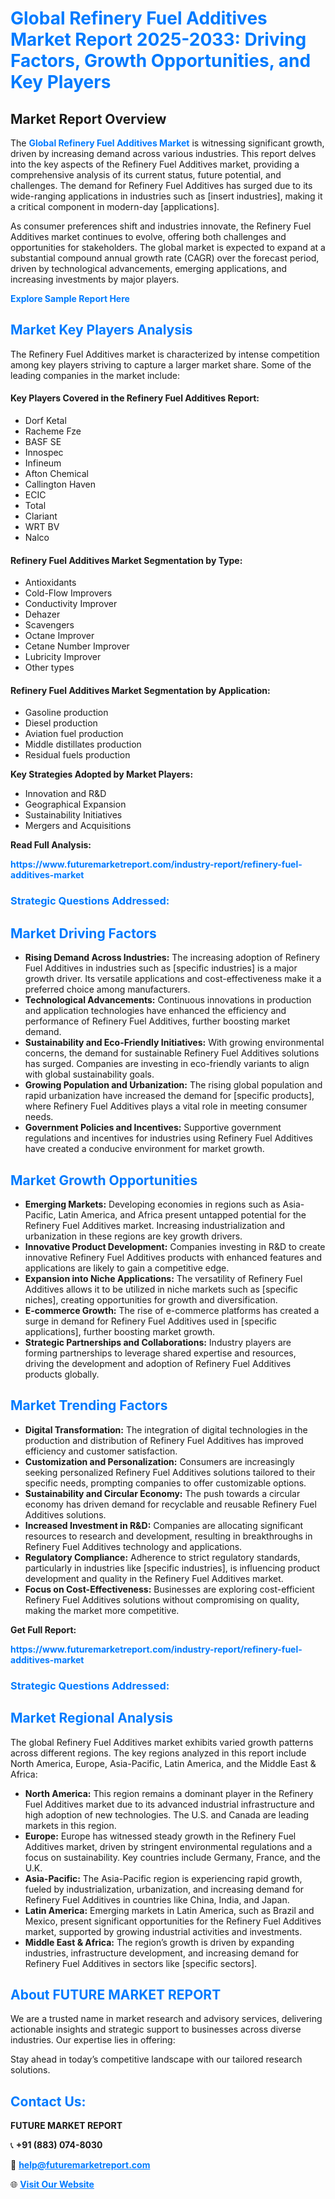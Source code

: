 <h1 style="color: #007BFF;">Global Refinery Fuel Additives Market Report 2025-2033: Driving Factors, Growth Opportunities, and Key Players</h1>

<section id="overview">
<h2>Market Report Overview</h2>
<p>The <a href="https://www.futuremarketreport.com/industry-report/refinery-fuel-additives-market" style="color: #007BFF; text-decoration: none;"><strong>Global Refinery Fuel Additives Market</strong></a> is witnessing significant growth, driven by increasing demand across various industries. This report delves into the key aspects of the Refinery Fuel Additives market, providing a comprehensive analysis of its current status, future potential, and challenges. The demand for Refinery Fuel Additives has surged due to its wide-ranging applications in industries such as [insert industries], making it a critical component in modern-day [applications].</p>
<p>As consumer preferences shift and industries innovate, the Refinery Fuel Additives market continues to evolve, offering both challenges and opportunities for stakeholders. The global market is expected to expand at a substantial compound annual growth rate (CAGR) over the forecast period, driven by technological advancements, emerging applications, and increasing investments by major players.</p>
</section>

<section id="overview">
<p><a href="https://www.futuremarketreport.com/request-sample/reportId=114886" style="color: #007BFF; text-decoration: none;"><strong>Explore Sample Report Here</strong></a></p>
</section>

<section id="key-players">
<h2 style="color: #007BFF;">Market Key Players Analysis</h2>
<p>The Refinery Fuel Additives market is characterized by intense competition among key players striving to capture a larger market share. Some of the leading companies in the market include:</p>
<h4>Key Players Covered in the Refinery Fuel Additives Report:</h4>
<ul><li>Dorf Ketal</li><li>Racheme Fze</li><li>BASF SE</li><li>Innospec</li><li>Infineum</li><li>Afton Chemical</li><li>Callington Haven</li><li>ECIC</li><li>Total</li><li>Clariant</li><li>WRT BV</li><li>Nalco</li></ul>
<h4>Refinery Fuel Additives Market Segmentation by Type:</h4>
<ul><li>Antioxidants</li><li>Cold-Flow Improvers</li><li>Conductivity Improver</li><li>Dehazer</li><li>Scavengers</li><li>Octane Improver</li><li>Cetane Number Improver</li><li>Lubricity Improver</li><li>Other types</li></ul>

<h4>Refinery Fuel Additives Market Segmentation by Application:</h4>
<ul><li>Gasoline production</li><li>Diesel production</li><li>Aviation fuel production</li><li>Middle distillates production</li><li>Residual fuels production</li></ul>
<p><strong>Key Strategies Adopted by Market Players:</strong></p>
<ul>
<li>Innovation and R&D</li>
<li>Geographical Expansion</li>
<li>Sustainability Initiatives</li>
<li>Mergers and Acquisitions</li>
</ul>
</section>

<section>
<p><strong>Read Full Analysis: </strong></p><a href="https://www.futuremarketreport.com/industry-report/refinery-fuel-additives-market" style="color: #007BFF; text-decoration: none;"><strong>https://www.futuremarketreport.com/industry-report/refinery-fuel-additives-market</strong></a>
<h3 style="color: #007BFF;">Strategic Questions Addressed:</h3>
</section>

<section id="driving-factors">
<h2 style="color: #007BFF;">Market Driving Factors</h2>
<ul>
<li><strong>Rising Demand Across Industries:</strong> The increasing adoption of Refinery Fuel Additives in industries such as [specific industries] is a major growth driver. Its versatile applications and cost-effectiveness make it a preferred choice among manufacturers.</li>
<li><strong>Technological Advancements:</strong> Continuous innovations in production and application technologies have enhanced the efficiency and performance of Refinery Fuel Additives, further boosting market demand.</li>
<li><strong>Sustainability and Eco-Friendly Initiatives:</strong> With growing environmental concerns, the demand for sustainable Refinery Fuel Additives solutions has surged. Companies are investing in eco-friendly variants to align with global sustainability goals.</li>
<li><strong>Growing Population and Urbanization:</strong> The rising global population and rapid urbanization have increased the demand for [specific products], where Refinery Fuel Additives plays a vital role in meeting consumer needs.</li>
<li><strong>Government Policies and Incentives:</strong> Supportive government regulations and incentives for industries using Refinery Fuel Additives have created a conducive environment for market growth.</li>
</ul>
</section>

<section id="growth-opportunities">
<h2 style="color: #007BFF;">Market Growth Opportunities</h2>
<ul>
<li><strong>Emerging Markets:</strong> Developing economies in regions such as Asia-Pacific, Latin America, and Africa present untapped potential for the Refinery Fuel Additives market. Increasing industrialization and urbanization in these regions are key growth drivers.</li>
<li><strong>Innovative Product Development:</strong> Companies investing in R&D to create innovative Refinery Fuel Additives products with enhanced features and applications are likely to gain a competitive edge.</li>
<li><strong>Expansion into Niche Applications:</strong> The versatility of Refinery Fuel Additives allows it to be utilized in niche markets such as [specific niches], creating opportunities for growth and diversification.</li>
<li><strong>E-commerce Growth:</strong> The rise of e-commerce platforms has created a surge in demand for Refinery Fuel Additives used in [specific applications], further boosting market growth.</li>
<li><strong>Strategic Partnerships and Collaborations:</strong> Industry players are forming partnerships to leverage shared expertise and resources, driving the development and adoption of Refinery Fuel Additives products globally.</li>
</ul>
</section>

<section id="trending-factors">
<h2 style="color: #007BFF;">Market Trending Factors</h2>
<ul>
<li><strong>Digital Transformation:</strong> The integration of digital technologies in the production and distribution of Refinery Fuel Additives has improved efficiency and customer satisfaction.</li>
<li><strong>Customization and Personalization:</strong> Consumers are increasingly seeking personalized Refinery Fuel Additives solutions tailored to their specific needs, prompting companies to offer customizable options.</li>
<li><strong>Sustainability and Circular Economy:</strong> The push towards a circular economy has driven demand for recyclable and reusable Refinery Fuel Additives solutions.</li>
<li><strong>Increased Investment in R&D:</strong> Companies are allocating significant resources to research and development, resulting in breakthroughs in Refinery Fuel Additives technology and applications.</li>
<li><strong>Regulatory Compliance:</strong> Adherence to strict regulatory standards, particularly in industries like [specific industries], is influencing product development and quality in the Refinery Fuel Additives market.</li>
<li><strong>Focus on Cost-Effectiveness:</strong> Businesses are exploring cost-efficient Refinery Fuel Additives solutions without compromising on quality, making the market more competitive.</li>
</ul>
</section>

<section>
<p><strong>Get Full Report: </strong></p><a href="https://www.futuremarketreport.com/industry-report/refinery-fuel-additives-market" style="color: #007BFF; text-decoration: none;"><strong>https://www.futuremarketreport.com/industry-report/refinery-fuel-additives-market</strong></a>
<h3 style="color: #007BFF;">Strategic Questions Addressed:</h3>
</section>


<section id="regional-analysis">
<h2 style="color: #007BFF;">Market Regional Analysis</h2>
<p>The global Refinery Fuel Additives market exhibits varied growth patterns across different regions. The key regions analyzed in this report include North America, Europe, Asia-Pacific, Latin America, and the Middle East & Africa:</p>
<ul>
<li><strong>North America:</strong> This region remains a dominant player in the Refinery Fuel Additives market due to its advanced industrial infrastructure and high adoption of new technologies. The U.S. and Canada are leading markets in this region.</li>
<li><strong>Europe:</strong> Europe has witnessed steady growth in the Refinery Fuel Additives market, driven by stringent environmental regulations and a focus on sustainability. Key countries include Germany, France, and the U.K.</li>
<li><strong>Asia-Pacific:</strong> The Asia-Pacific region is experiencing rapid growth, fueled by industrialization, urbanization, and increasing demand for Refinery Fuel Additives in countries like China, India, and Japan.</li>
<li><strong>Latin America:</strong> Emerging markets in Latin America, such as Brazil and Mexico, present significant opportunities for the Refinery Fuel Additives market, supported by growing industrial activities and investments.</li>
<li><strong>Middle East & Africa:</strong> The region’s growth is driven by expanding industries, infrastructure development, and increasing demand for Refinery Fuel Additives in sectors like [specific sectors].</li>
</ul>
</section>

<footer>
<h2 style="color: #007BFF;">About FUTURE MARKET REPORT</h2>
<p>We are a trusted name in market research and advisory services, delivering actionable insights and strategic support to businesses across diverse industries. Our expertise lies in offering:</p>

<p>Stay ahead in today’s competitive landscape with our tailored research solutions.</p>

<h2 style="color: #007BFF;">Contact Us:</h2>
<p><strong>FUTURE MARKET REPORT</strong></p>
<p>📞 <strong>+91 (883) 074-8030</strong></p>
<p>📧 <strong><a href="mailto:help@futuremarketreport.com" style="color: #007BFF;">help@futuremarketreport.com</a></strong></p>
<p>🌐 <strong><a href="https://www.futuremarketreport.com/" style="color: #007BFF;">Visit Our Website</a></strong></p>
</footer>